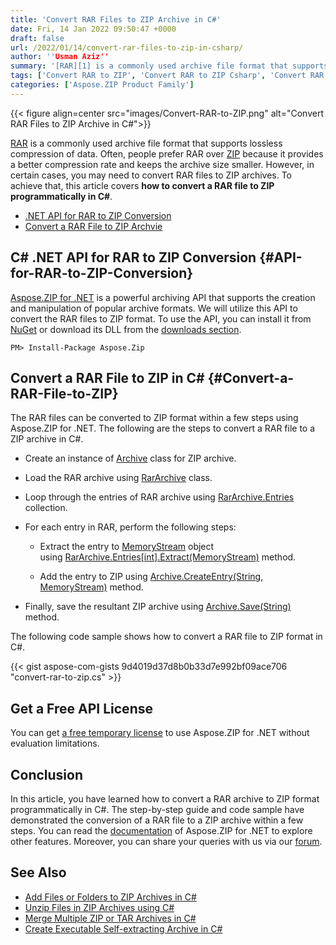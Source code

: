 ```yaml
---
title: 'Convert RAR Files to ZIP Archive in C#'
date: Fri, 14 Jan 2022 09:50:47 +0000
draft: false
url: /2022/01/14/convert-rar-files-to-zip-in-csharp/
author: ''Usman Aziz''
summary: '[RAR][1] is a commonly used archive file format that supports lossless compression of data. Often, people prefer RAR over [ZIP][2] because it provides a better compression rate and keeps the archive size smaller. However, in certain cases, you may need to convert RAR files to ZIP archives. To achieve that, this article covers **how to convert a RAR file to ZIP programmatically in C#**.'
tags: ['Convert RAR to ZIP', 'Convert RAR to ZIP Csharp', 'Convert RAR to ZIP Programmatically', 'Dotnet RAR to ZIP Converter']
categories: ['Aspose.ZIP Product Family']
---
```




{{< figure align=center src="images/Convert-RAR-to-ZIP.png" alt="Convert RAR Files to ZIP Archive in C#">}}


[RAR][3] is a commonly used archive file format that supports lossless compression of data. Often, people prefer RAR over [ZIP][4] because it provides a better compression rate and keeps the archive size smaller. However, in certain cases, you may need to convert RAR files to ZIP archives. To achieve that, this article covers **how to convert a RAR file to ZIP programmatically in C#**.

*   [.NET API for RAR to ZIP Conversion][5]
*   [Convert a RAR File to ZIP Archvie][6]

## C# .NET API for RAR to ZIP Conversion {#API-for-RAR-to-ZIP-Conversion}

[Aspose.ZIP for .NET][7] is a powerful archiving API that supports the creation and manipulation of popular archive formats. We will utilize this API to convert the RAR files to ZIP format. To use the API, you can install it from [NuGet][8] or download its DLL from the [downloads section][9].

```
PM> Install-Package Aspose.Zip
```

## Convert a RAR File to ZIP in C# {#Convert-a-RAR-File-to-ZIP}

The RAR files can be converted to ZIP format within a few steps using Aspose.ZIP for .NET. The following are the steps to convert a RAR file to a ZIP archive in C#.

*   Create an instance of [Archive][10] class for ZIP archive.
*   Load the RAR archive using [RarArchive][11] class.
*   Loop through the entries of RAR archive using [RarArchive.Entries][12] collection.
*   For each entry in RAR, perform the following steps:
    
    *   Extract the entry to [MemoryStream][13] object using [RarArchive.Entries\[int\].Extract(MemoryStream)][14] method.
    
    *   Add the entry to ZIP using [Archive.CreateEntry(String, MemoryStream)][15] method.
*   Finally, save the resultant ZIP archive using [Archive.Save(String)][16] method.

The following code sample shows how to convert a RAR file to ZIP format in C#.

{{< gist aspose-com-gists 9d4019d37d8b0b33d7e992bf09ace706 "convert-rar-to-zip.cs" >}}

## Get a Free API License

You can get [a free temporary license][17] to use Aspose.ZIP for .NET without evaluation limitations.

## Conclusion

In this article, you have learned how to convert a RAR archive to ZIP format programmatically in C#. The step-by-step guide and code sample have demonstrated the conversion of a RAR file to a ZIP archive within a few steps. You can read the [documentation][18] of Aspose.ZIP for .NET to explore other features. Moreover, you can share your queries with us via our [forum][19].

## See Also

*   [Add Files or Folders to ZIP Archives in C#][20]
*   [Unzip Files in ZIP Archives using C#][21]
*   [Merge Multiple ZIP or TAR Archives in C#][22]
*   [Create Executable Self-extracting Archive in C#][23]




[1]: https://docs.fileformat.com/compression/rar/
[2]: https://docs.fileformat.com/compression/zip/
[3]: https://docs.fileformat.com/compression/rar/
[4]: https://docs.fileformat.com/compression/zip/
[5]: #API-for-RAR-to-ZIP-Conversion
[6]: #Convert-a-RAR-File-to-ZIP
[7]: https://products.aspose.com/zip/net/
[8]: https://www.nuget.org/packages/Aspose.ZIP
[9]: https://downloads.aspose.com/zip/net/
[10]: https://apireference.aspose.com/zip/net/aspose.zip/archive
[11]: https://apireference.aspose.com/zip/net/aspose.zip.rar/rararchive
[12]: https://apireference.aspose.com/zip/net/aspose.zip.rar/rararchive/properties/entries
[13]: https://docs.microsoft.com/en-us/dotnet/api/system.io.memorystream
[14]: https://apireference.aspose.com/zip/net/aspose.zip.rar/rararchiveentry/methods/extract
[15]: https://apireference.aspose.com/zip/net/aspose.zip.archive/createentry/methods/1
[16]: https://apireference.aspose.com/zip/net/aspose.zip/archive/methods/save
[17]: https://purchase.aspose.com/temporary-license
[18]: https://docs.aspose.com/zip/net/
[19]: https://forum.aspose.com/
[20]: https://blog.aspose.com/2020/04/22/create-zip-archives-add-files-or-folders-to-zip-in-csharp-asp.net/
[21]: https://blog.aspose.com/2020/04/23/unzip-files-in-password-protected-zip-archives-in-csharp-asp.net/
[22]: https://blog.aspose.com/2022/01/06/merge-zip-and-tar-files-in-csharp/
[23]: https://blog.aspose.com/2022/01/10/create-self-extracting-archive-in-csharp/




